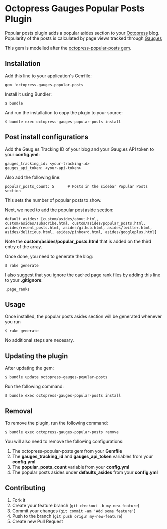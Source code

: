 # Octopress Gauges Popular Posts Plugin #

Popular posts plugin adds a popular asides section to your [Octopress][1] blog. Popularity of the posts is calculated by page views tracked through [Gaug.es][2]

This gem is modelled after the [octopress-popular-posts gem][2]. 

## Installation ##

Add this line to your application's Gemfile:

    gem 'octopress-gauges-popular-posts'

Install it using Bundler:

    $ bundle

And run the installation to copy the plugin to your source:

    $ bundle exec octopress-gauges-popular-posts install

## Post install configurations ##

Add the Gaug.es Tracking ID of your blog and your Gaug.es API token to your **config.yml**:

    gauges_tracking_id: <your-tracking-id>
    gauges_api_token: <your-api-token>

Also add the following line:

    popular_posts_count: 5      # Posts in the sidebar Popular Posts section

This sets the number of popular posts to show. 

Next, we need to add the popular post aside section:

    default_asides: [custom/asides/about.html, custom/asides/subscribe.html, custom/asides/popular_posts.html, asides/recent_posts.html, asides/github.html, asides/twitter.html, asides/delicious.html, asides/pinboard.html, asides/googleplus.html]

Note the **custom/asides/popular_posts.html** that is added on the third entry of the array.

Once done, you need to generate the blog:
    
    $ rake generate

I also suggest that you ignore the cached page rank files by adding this line to your **.gitignore**:

    .page_ranks

## Usage ##

Once installed, the popular posts asides section will be generated whenever you run

    $ rake generate

No additional steps are necesary.

## Updating the plugin ##

After updating the gem:

    $ bundle update octopress-gauges-popular-posts

Run the following command:

    $ bundle exec octopress-gauges-popular-posts install

## Removal ##

To remove the plugin, run the following command:

    $ bundle exec octopress-gauges-popular-posts remove

You will also need to remove the following configurations:

1. The octopress-popular-posts gem from your **Gemfile**
2. The **gauges_tracking_id** and **gauges_api_token** variables from your **config.yml**
3. The **popular_posts_count** variable from your **config.yml**
4. The popular posts asides under **defaults_asides** from your **config.yml**


## Contributing ##

1. Fork it
2. Create your feature branch (`git checkout -b my-new-feature`)
3. Commit your changes (`git commit -am 'Add some feature'`)
4. Push to the branch (`git push origin my-new-feature`)
5. Create new Pull Request

[1]: http://octopress.org
[2]: http://get.gaug.es
[2]: https://github.com/octothemes/popular-posts